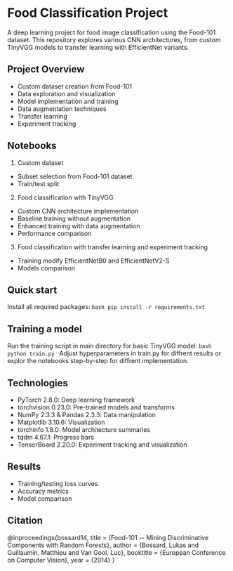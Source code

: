 # Food Classification Project

A deep learning project for food image classification using the Food-101 dataset. This repository explores various CNN architectures, from custom TinyVGG models to transfer learning with EfficientNet variants.

## Project Overview

- Custom dataset creation from Food-101
- Data exploration and visualization
- Model implementation and training
- Data augmentation techniques
- Transfer learning
- Experiment tracking

## Notebooks

1. Custom dataset
- Subset selection from Food-101 dataset
- Train/test split

2. Food classification with TinyVGG
- Custom CNN architecture implementation
- Baseline training without augmentation
- Enhanced training with data augmentation
- Performance comparison

3. Food classification with transfer learning and experiment tracking
- Training modify EfficientNetB0 and EfficientNetV2-S
- Models comparison

## Quick start

Install all required packages:
``bash
pip install -r requirements.txt
``

## Training a model

Run the training script in main directory for basic TinyVGG model:
``bash
python train.py
``
Adjust hyperparameters in train.py for diffrent results or explor the notebooks step-by-step for diffrent implementation.

## Technologies

- PyTorch 2.8.0: Deep learning framework
- torchvision 0.23.0: Pre-trained models and transforms
- NumPy 2.3.3 & Pandas 2.3.3: Data manipulation
- Matplotlib 3.10.6: Visualization
- torchinfo 1.8.0: Model architecture summaries
- tqdm 4.67.1: Progress bars
- TensorBoard 2.20.0: Experiment tracking and visualization

## Results

- Training/testing loss curves
- Accuracy metrics
- Model comparison

## Citation

@inproceedings{bossard14,
  title = {Food-101 -- Mining Discriminative Components with Random Forests},
  author = {Bossard, Lukas and Guillaumin, Matthieu and Van Gool, Luc},
  booktitle = {European Conference on Computer Vision},
  year = {2014}
}
